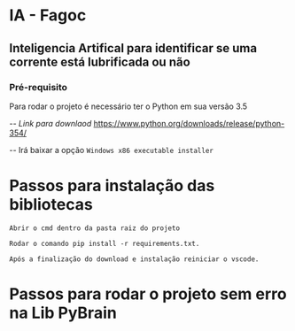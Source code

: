 # IA - Fagoc
## Inteligencia Artifical para identificar se uma corrente está lubrificada ou não

### Pré-requisito 

Para rodar o projeto é necessário ter o Python em sua versão 3.5

*-- Link para downlaod*
https://www.python.org/downloads/release/python-354/

-- Irá baixar a opção `Windows x86 executable installer`

# Passos para instalação das bibliotecas
    
    Abrir o cmd dentro da pasta raiz do projeto 
        
    Rodar o comando pip install -r requirements.txt.

    Após a finalização do download e instalação reiniciar o vscode.

# Passos para rodar o projeto sem erro na Lib PyBrain

